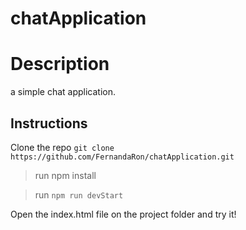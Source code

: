 # chatApplication

# Description
a simple chat application.

## Instructions
  Clone the repo 
 ``git clone https://github.com/FernandaRon/chatApplication.git``
 
   >  run npm install
  
   > run   `npm run devStart`
   
   Open the index.html file on the project folder and try it!
   
